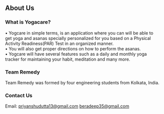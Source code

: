 About Us  
----------------

### What is Yogacare?
• Yogcare in simple terms, is an application where you can will be able
to get yoga and asanas specially personalized for you based on a
Physical Activity Readiness(PAR) Test in an organized manner.<br/>
• You will also get proper directions on how to perform the
asanas.<br/>
• Yogcare will have several features such as a daily and monthly yoga
tracker for maintaining your habit, meditation and many more.

### Team Remedy  
Team Remedy was formed by four engineering students from Kolkata, India. 

### Contact Us
Email: priyanshudutta13@gmail.com
       beradeep35@gmail.com
